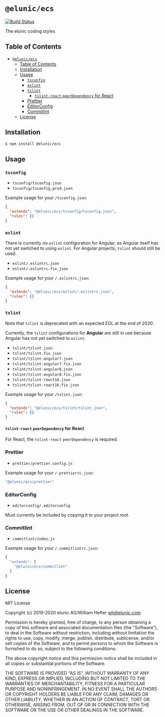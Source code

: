 # `@elunic/ecs`

[![Build Status](https://travis-ci.org/elunic/ecs.svg?branch=master)](https://travis-ci.org/elunic/ecs)

The elunic coding styles

## Table of Contents

- [`@elunic/ecs`](#elunicecs)
  - [Table of Contents](#table-of-contents)
  - [Installation](#installation)
  - [Usage](#usage)
    - [`tsconfig`](#tsconfig)
    - [`eslint`](#eslint)
    - [`tslint`](#tslint)
      - [`tslint-react` `peerDependency` for React](#tslint-react-peerdependency-for-react)
    - [Prettier](#prettier)
    - [EditorConfig](#editorconfig)
    - [Commitlint](#commitlint)
  - [License](#license)

## Installation

```bash
$ npm install @elunic/ecs
```

## Usage

### `tsconfig`

- `tsconfig/tsconfig.json`
- `tsconfig/tsconfig.prod.json`

Example usage for your `/tsconfig.json`:

```json
{
  "extends": "@elunic/ecs/tsconfig/tsconfig.json",
  "rules": {}
}
```

### `eslint`

There is currently no `eslint` configuration for Angular, as Angular itself
has not yet switched to using `eslint`. For Angular projects, `tslint` should still be used.

- `eslint/.eslintrc.json`
- `eslint/.eslintrc.fix.json`

Example usage for your `/.eslintrc.json`:

```json
{
  "extends": "@elunic/ecs/eslint/.eslintrc.json",
  "rules": {}
}
```

### `tslint`

Note that `tslint` is deprecated with an expected EOL at the end of 2020.

Currently, the `tslint` configurations for **Angular** are still in use because Angular has
not yet switched to `eslint`.

- `tslint/tslint.json`
- `tslint/tslint.fix.json`
- `tslint/tslint-angular7.json`
- `tslint/tslint-angular7.fix.json`
- `tslint/tslint-angular8.json`
- `tslint/tslint-angular8.fix.json`
- `tslint/tslint-react16.json`
- `tslint/tslint-react16.fix.json`

Example usage for your `/tslint.json`:

```json
{
  "extends": "@elunic/ecs/tslint/tslint.json",
  "rules": {}
}
```

#### `tslint-react` `peerDependency` for React

For React, the `tslint-react` `peerDependency` is required.

### Prettier

- `prettier/prettier.config.js`

Example usage for your `/.prettierrc.json`:

```javascript
"@elunic/ecs/prettier"
```

### EditorConfig

- `editorconfig/.editorconfig`

Must currently be included by copying it to your project root.

### Commitlint

- `commitlint/index.js`

Example usage for your `/.commitlintrc.json`:

```javascript
{
  "extends": [
    "@elunic/ecs/commitlint"
  ]
}
```

## License

MIT License

Copyright (c) 2019-2020 elunic AG/William Hefter <wh@elunic.com>

Permission is hereby granted, free of charge, to any person obtaining a copy
of this software and associated documentation files (the "Software"), to deal
in the Software without restriction, including without limitation the rights
to use, copy, modify, merge, publish, distribute, sublicense, and/or sell
copies of the Software, and to permit persons to whom the Software is
furnished to do so, subject to the following conditions:

The above copyright notice and this permission notice shall be included in all
copies or substantial portions of the Software.

THE SOFTWARE IS PROVIDED "AS IS", WITHOUT WARRANTY OF ANY KIND, EXPRESS OR
IMPLIED, INCLUDING BUT NOT LIMITED TO THE WARRANTIES OF MERCHANTABILITY,
FITNESS FOR A PARTICULAR PURPOSE AND NONINFRINGEMENT. IN NO EVENT SHALL THE
AUTHORS OR COPYRIGHT HOLDERS BE LIABLE FOR ANY CLAIM, DAMAGES OR OTHER
LIABILITY, WHETHER IN AN ACTION OF CONTRACT, TORT OR OTHERWISE, ARISING FROM,
OUT OF OR IN CONNECTION WITH THE SOFTWARE OR THE USE OR OTHER DEALINGS IN THE
SOFTWARE.

